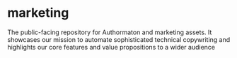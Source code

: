 # marketing
The public-facing repository for Authormaton and marketing assets. It showcases our mission to automate sophisticated technical copywriting and highlights our core features and value propositions to a wider audience
